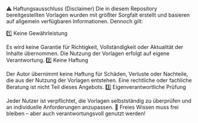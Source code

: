 ⚠ Haftungsausschluss (Disclaimer)
Die in diesem Repository bereitgestellten Vorlagen wurden mit größter Sorgfalt erstellt und basieren auf allgemein verfügbaren Informationen. Dennoch gilt:

1️⃣ Keine Gewährleistung

Es wird keine Garantie für Richtigkeit, Vollständigkeit oder Aktualität der Inhalte übernommen.
Die Nutzung der Vorlagen erfolgt auf eigene Verantwortung.
2️⃣ Keine Haftung

Der Autor übernimmt keine Haftung für Schäden, Verluste oder Nachteile, die aus der Nutzung der Vorlagen entstehen.
Eine rechtliche oder fachliche Beratung ist nicht Teil dieses Angebots.
3️⃣ Eigenverantwortliche Prüfung

Jeder Nutzer ist verpflichtet, die Vorlagen selbstständig zu überprüfen und an individuelle Anforderungen anzupassen.
🚀 Freies Wissen muss frei bleiben – aber auch verantwortungsvoll genutzt werden!

